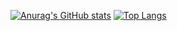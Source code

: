 [![Anurag's GitHub stats](https://github-readme-stats.vercel.app/api?username=iwasaki1112)](https://github.com/anuraghazra/github-readme-stats)
[![Top Langs](https://github-readme-stats.vercel.app/api/top-langs/?username=iwasaki1112&theme=vue-dark&show_icons=true&layout=compact)](https://github.com/mo-ri-regen/github-readme-stats)
